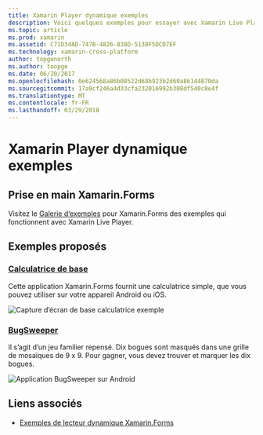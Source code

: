 ```yaml
---
title: Xamarin Player dynamique exemples
description: Voici quelques exemples pour essayer avec Xamarin Live Player.
ms.topic: article
ms.prod: xamarin
ms.assetid: C71D34AD-747B-4826-838D-5138F5DCD7EF
ms.technology: xamarin-cross-platform
author: topgenorth
ms.author: toopge
ms.date: 06/20/2017
ms.openlocfilehash: 0e624568a86b08522d68b923b2d60a86144870da
ms.sourcegitcommit: 17a9cf246a4d33cfa232016992b308df540c8e4f
ms.translationtype: MT
ms.contentlocale: fr-FR
ms.lasthandoff: 03/29/2018
---
```

# <a name="xamarin-live-player-samples"></a>Xamarin Player dynamique exemples

## <a name="get-started-with-xamarinforms"></a>Prise en main Xamarin.Forms

Visitez le [Galerie d’exemples](https://developer.xamarin.com/samples/xamarin-live-player/all/) pour Xamarin.Forms des exemples qui fonctionnent avec Xamarin Live Player.

## <a name="featured-samples"></a>Exemples proposés

### <a name="basic-calculatorhttpsdeveloperxamarincomsamplesmobileliveplayerbasiccalculator"></a>[Calculatrice de base](https://developer.xamarin.com/samples/mobile/LivePlayer/BasicCalculator/)

Cette application Xamarin.Forms fournit une calculatrice simple, que vous pouvez utiliser sur votre appareil Android ou iOS.

![Capture d’écran de base calculatrice exemple](samples-images/basic-calculator-sml.png)

### <a name="bugsweeperhttpsdeveloperxamarincomsamplesmobileliveplayerbugsweeperlp"></a>[BugSweeper](https://developer.xamarin.com/samples/mobile/LivePlayer/BugSweeperLP/)

Il s’agit d’un jeu familier repensé. Dix bogues sont masqués dans une grille de mosaïques de 9 x 9. Pour gagner, vous devez trouver et marquer les dix bogues.

![Application BugSweeper sur Android](samples-images/bugsweeper-sml.png)



## <a name="related-links"></a>Liens associés

- [Exemples de lecteur dynamique Xamarin.Forms](https://developer.xamarin.com/samples/xamarin-live-player/all/)
